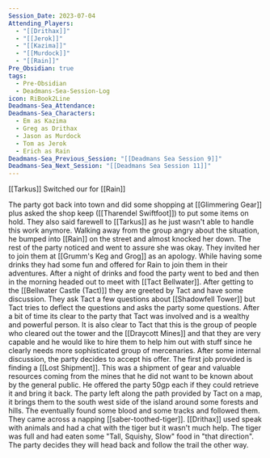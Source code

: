 ```yaml
---
Session_Date: 2023-07-04
Attending_Players:
  - "[[Drithax]]"
  - "[[Jerok]]"
  - "[[Kazima]]"
  - "[[Murdock]]"
  - "[[Rain]]"
Pre_Obsidian: true
tags:
  - Pre-Obsidian
  - Deadmans-Sea-Session-Log
icon: RiBook2Line
Deadmans-Sea_Attendance: 
Deadmans-Sea_Characters:
  - Em as Kazima
  - Greg as Drithax
  - Jason as Murdock
  - Tom as Jerok
  - Erich as Rain
Deadmans-Sea_Previous_Session: "[[Deadmans Sea Session 9]]"
Deadmans-Sea_Next_Session: "[[Deadmans Sea Session 11]]"
---
```


[[Tarkus]] Switched our for [[Rain]]

The party got back into town and did some shopping at [[Glimmering Gear]] plus asked the shop keep ([[Tharendel Swiftfoot]]) to put some items on hold. They also said farewell to [[Tarkus]] as he just wasn't able to handle this work anymore. Walking away from the group angry about the situation, he bumped into [[Rain]] on the street and almost knocked her down. The rest of the party noticed and went to assure she was okay. They invited her to join them at [[Grumm's Keg and Grog]] as an apology. While having some drinks they had some fun and offered for Rain to join them in their adventures. After a night of drinks and food the party went to bed and then in the morning headed out to meet with [[Tact Bellwater]]. After getting to the [[Bellwater Castle (Tact)]] they are greeted by Tact and have some discussion. They ask Tact a few questions about [[Shadowfell Tower]] but Tact tries to deflect the questions and asks the party some questions. After a bit of time its clear to the party that Tact was involved and is a wealthy and powerful person. It is also clear to Tact that this is the group of people who cleared out the tower and the [[Draycott Mines]] and that they are very capable and he would like to hire them to help him out with stuff since he clearly needs more sophisticated group of mercenaries. After some internal discussion, the party decides to accept his offer. The first job provided is finding a [[Lost Shipment]]. This was a shipment of gear and valuable resources coming from the mines that he did not want to be known about by the general public. He offered the party 50gp each if they could retrieve it and bring it back. The party left along the path provided by Tact on a map, it brings them to the south west side of the island around some forests and hills. The eventually found some blood and some tracks and followed them. They came across a napping [[saber-toothed-tiger]]. [[Drithax]] used speak with animals and had a chat with the tiger but it wasn't much help. The tiger was full and had eaten some "Tall, Squishy, Slow" food in "that direction". The party decides they will head back and follow the trail the other way.